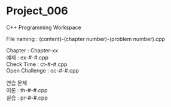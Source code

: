 # Project_006
C++ Programming Workspace

File naming : (content)-(chapter number)-(problem number).cpp

Chapter : Chapter-xx \
예제 : ex-#-#.cpp \
Check Time : ct-#-#.cpp \
Open Challenge : oc-#-#.cpp

연습 문제 \
이론 : th-#-#.cpp \
실습 : pr-#-#.cpp

